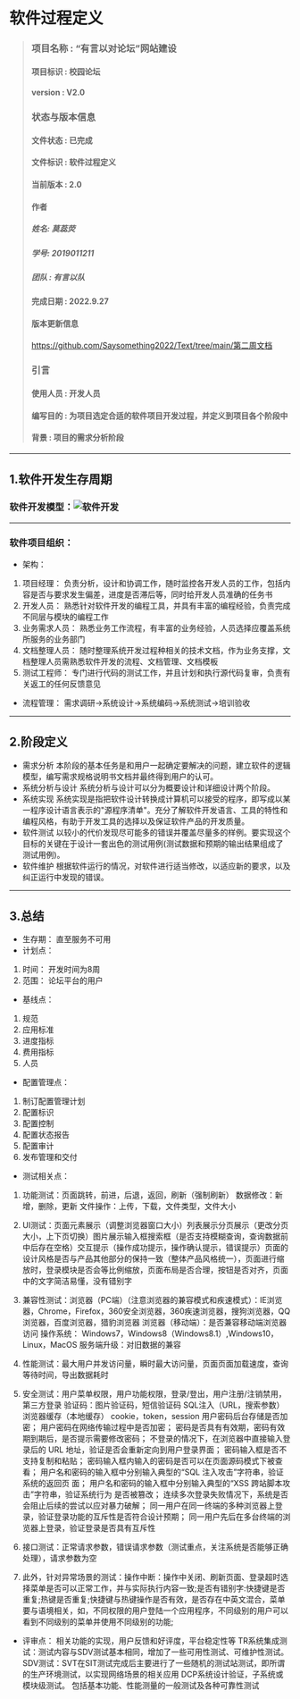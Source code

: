 # 软件过程定义

> ### 项目名称 : “有言以对论坛”网站建设
> #### 项目标识 : 校园论坛
> #### version : V2.0
> ### 状态与版本信息
> #### 文件状态 : 已完成
> #### 文件标识 : 软件过程定义
> #### 当前版本 : 2.0 
> #### 作者
> ##### 姓名: 莫蕊荧
> ##### 学号: 2019011211
> ##### 团队 : 有言以队
> #### 完成日期 : 2022.9.27
> #### 版本更新信息
> https://github.com/Saysomething2022/Text/tree/main/第二周文档
> ### 引言
> #### 使用人员 : 开发人员
> #### 编写目的 : 为项目选定合适的软件项目开发过程，并定义到项目各个阶段中
> #### 背景 : 项目的需求分析阶段
***
## 1.软件开发生存周期
### 软件开发模型：![软件开发](https://user-images.githubusercontent.com/75230560/191182687-d83a5ad6-6cac-4e6c-811e-12a3572c76d9.png)
* * *
### 软件项目组织：
- 架构：
1. 项目经理：
负责分析，设计和协调工作，随时监控各开发人员的工作，包括内容是否与要求发生偏差，进度是否滞后等，同时给开发人员准确的任务书
1. 开发人员：
熟悉针对软件开发的编程工具，并具有丰富的编程经验，负责完成不同层与模块的编程工作
1. 业务需求人员：
熟悉业务工作流程，有丰富的业务经验，人员选择应覆盖系统所服务的业务部门
1. 文档整理人员：
随时整理系统开发过程种相关的技术文档，作为业务支撑，文档整理人员需熟悉软件开发的流程、文档管理、文档模板
1. 测试工程师：
专门进行代码的测试工作，并且计划和执行源代码复审，负责有关返工的任何反馈意见
- 流程管理：
需求调研→系统设计→系统编码→系统测试→培训验收
* * *
## 2.阶段定义
- 需求分析 
本阶段的基本任务是和用户一起确定要解决的问题，建立软件的逻辑模型，编写需求规格说明书文档并最终得到用户的认可。
- 系统分析与设计 
系统分析与设计可以分为概要设计和详细设计两个阶段。
- 系统实现 
系统实现是指把软件设计转换成计算机可以接受的程序，即写成以某一程序设计语言表示的"源程序清单"。充分了解软件开发语言、工具的特性和编程风格，有助于开发工具的选择以及保证软件产品的开发质量。
- 软件测试 
以较小的代价发现尽可能多的错误并覆盖尽量多的样例。要实现这个目标的关键在于设计一套出色的测试用例(测试数据和预期的输出结果组成了测试用例)。
- 软件维护 
根据软件运行的情况，对软件进行适当修改，以适应新的要求，以及纠正运行中发现的错误。
* * *
## 3.总结
- 生存期：
直至服务不可用
- 计划点：
1. 时间：
开发时间为8周
3. 范围：
论坛平台的用户
- 基线点：
1. 规范
6. 应用标准
7. 进度指标
8. 费用指标
9. 人员
- 配置管理点：
 
1. 制订配置管理计划
2. 配置标识
3. 配置控制
4. 配置状态报告
5. 配置审计
6. 发布管理和交付
- 测试相关点：
1. 功能测试：页面跳转，前进，后退，返回，刷新（强制刷新）
数据修改：新增，删除，更新
文件操作：上传，下载，文件类型，文件大小

2. UI测试：页面元素展示（调整浏览器窗口大小）列表展示分页展示（更改分页大小，上下页切换）图片展示输入框搜索框（是否支持模糊查询，查询数据前中后存在空格）交互提示（操作成功提示，操作确认提示，错误提示）页面的设计风格是否与产品其他部分的保持一致（整体产品风格统一），页面进行缩放时，登录模块是否会等比例缩放，页面布局是否合理，按钮是否对齐，页面中的文字简洁易懂，没有错别字

3. 兼容性测试：浏览器（PC端）（注意浏览器的兼容模式和疾速模式）：IE浏览器，Chrome，Firefox，360安全浏览器，360疾速浏览器，搜狗浏览器，QQ浏览器，百度浏览器，猎豹浏览器
浏览器（移动端）：是否兼容移动端浏览器访问
操作系统：
Windows7，Windows8（Windows8.1）,Windows10，Linux，MacOS
服务端升级：对旧数据的兼容

4. 性能测试：最大用户并发访问量，瞬时最大访问量，页面页面加载速度，查询等待时间，导出数据耗时

5. 安全测试：用户菜单权限，用户功能权限，登录/登出，用户注册/注销禁用，第三方登录
验证码：图片验证码，短信验证码
SQL注入（URL，搜索参数）
浏览器缓存（本地缓存）
cookie，token，session
用户密码后台存储是否加密；
用户密码在网络传输过程中是否加密；
密码是否具有有效期，密码有效期到期后，是否提示需要修改密码；
不登录的情况下，在浏览器中直接输入登录后的 URL 地址，验证是否会重新定向到用户登录界面；
密码输入框是否不支持复制和粘贴；
密码输入框内输入的密码是否可以在页面源码模式下被查看；
用户名和密码的输入框中分别输入典型的“SQL 注入攻击”字符串，验证系统的返回页
面；
用户名和密码的输入框中分别输入典型的“XSS 跨站脚本攻击”字符串，验证系统行为
是否被篡改；
连续多次登录失败情况下，系统是否会阻止后续的尝试以应对暴力破解；
同一用户在同一终端的多种浏览器上登录，验证登录功能的互斥性是否符合设计预期；
同一用户先后在多台终端的浏览器上登录，验证登录是否具有互斥性

6. 接口测试：正常请求参数，错误请求参数（测试重点，关注系统是否能够正确处理），请求参数为空

7. 此外，针对异常场景的测试：操作中断：操作中关闭、刷新页面、登录超时选择菜单是否可以正常工作，并与实际执行内容一致;是否有错别字:快捷键是否重复;热键是否重复;快捷键与热键操作是否有效，是否存在中英文混合，菜单要与语境相关，如，不同权限的用户登陆一个应用程序，不同级别的用户可以看到不同级别的菜单并使用不同级别的功能;

- 评审点：
相关功能的实现，用户反馈和好评度，平台稳定性等
TR系统集成测试：测试内容与SDV测试基本相同，增加了一些可用性测试、可维护性测试。
SDV测试：SVT在SIT测试完成后主要进行了一些随机的测试站测试，即所谓的生产环境测试，以实现网络场景的相关应用
DCP系统设计验证，子系统或模块级测试。 包括基本功能、性能测量的一般测试及各种可靠性测试
